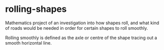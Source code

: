 # rolling-shapes
Mathematics project of an investigation into how shapes roll, and what kind of roads would be needed in order for certain shapes to roll smoothly.

Rolling smoothly is defined as the axle or centre of the shape tracing out a smooth horizontal line.
